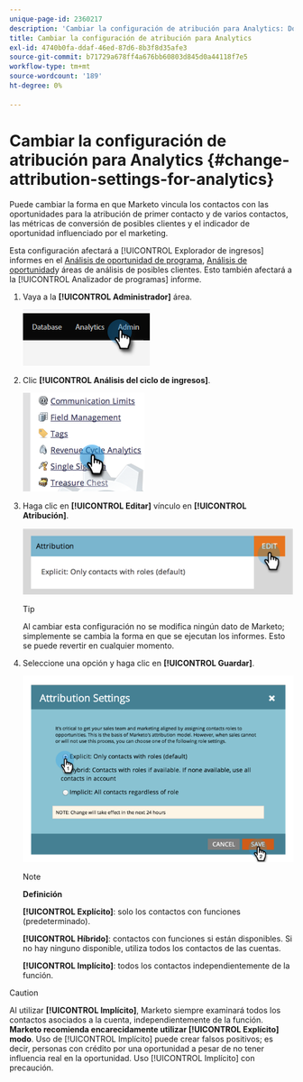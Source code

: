 ```yaml
---
unique-page-id: 2360217
description: 'Cambiar la configuración de atribución para Analytics: Documentos de Marketo, documentación del producto'
title: Cambiar la configuración de atribución para Analytics
exl-id: 4740b0fa-ddaf-46ed-87d6-8b3f8d35afe3
source-git-commit: b71729a678ff4a676bb60803d845d0a44118f7e5
workflow-type: tm+mt
source-wordcount: '189'
ht-degree: 0%

---
```


# Cambiar la configuración de atribución para Analytics {#change-attribution-settings-for-analytics}

Puede cambiar la forma en que Marketo vincula los contactos con las oportunidades para la atribución de primer contacto y de varios contactos, las métricas de conversión de posibles clientes y el indicador de oportunidad influenciado por el marketing.

Esta configuración afectará a [!UICONTROL Explorador de ingresos] informes en el [Análisis de oportunidad de programa](/help/marketo/product-docs/reporting/revenue-cycle-analytics/program-analytics/understanding-the-program-opportunity-analysis-area.md), [Análisis de oportunidad](/help/marketo/product-docs/reporting/revenue-cycle-analytics/revenue-explorer/understanding-opportunity-analysis-in-revenue-explorer.md)y áreas de análisis de posibles clientes. Esto también afectará a la [!UICONTROL Analizador de programas] informe.

1. Vaya a la **[!UICONTROL Administrador]** área.

   ![](assets/change-attribution-settings-for-analytics-1.png)

1. Clic **[!UICONTROL Análisis del ciclo de ingresos]**.

   ![](assets/change-attribution-settings-for-analytics-2.png)

1. Haga clic en **[!UICONTROL Editar]** vínculo en **[!UICONTROL Atribución]**.

   ![](assets/change-attribution-settings-for-analytics-3.png)

   >[!TIP]
   >
   >Al cambiar esta configuración no se modifica ningún dato de Marketo; simplemente se cambia la forma en que se ejecutan los informes. Esto se puede revertir en cualquier momento.

1. Seleccione una opción y haga clic en **[!UICONTROL Guardar]**.

   ![](assets/change-attribution-settings-for-analytics-4.png)

   >[!NOTE]
   >
   >**Definición**
   >
   >**[!UICONTROL Explícito]**: solo los contactos con funciones (predeterminado).
   >
   >**[!UICONTROL Híbrido]**: contactos con funciones si están disponibles. Si no hay ninguno disponible, utiliza todos los contactos de las cuentas.
   >
   >**[!UICONTROL Implícito]**: todos los contactos independientemente de la función.

>[!CAUTION]
>
>Al utilizar **[!UICONTROL Implícito]**, Marketo siempre examinará todos los contactos asociados a la cuenta, independientemente de la función. **Marketo recomienda encarecidamente utilizar [!UICONTROL Explícito] modo**. Uso de [!UICONTROL Implícito] puede crear falsos positivos; es decir, personas con crédito por una oportunidad a pesar de no tener influencia real en la oportunidad. Uso [!UICONTROL Implícito] con precaución.
